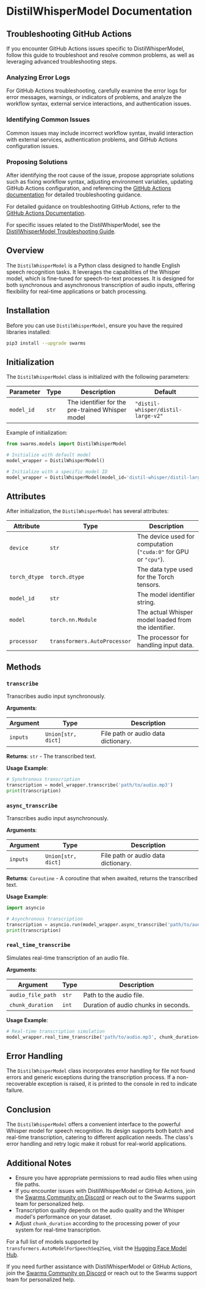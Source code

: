 # DistilWhisperModel Documentation

## Troubleshooting GitHub Actions
If you encounter GitHub Actions issues specific to DistilWhisperModel, follow this guide to troubleshoot and resolve common problems, as well as leveraging advanced troubleshooting steps.

### Analyzing Error Logs
For GitHub Actions troubleshooting, carefully examine the error logs for error messages, warnings, or indicators of problems, and analyze the workflow syntax, external service interactions, and authentication issues.

### Identifying Common Issues
Common issues may include incorrect workflow syntax, invalid interaction with external services, authentication problems, and GitHub Actions configuration issues.

### Proposing Solutions
After identifying the root cause of the issue, propose appropriate solutions such as fixing workflow syntax, adjusting environment variables, updating GitHub Actions configuration, and referencing the [GitHub Actions documentation](https://docs.github.com/en/actions) for detailed troubleshooting guidance.

For detailed guidance on troubleshooting GitHub Actions, refer to the [GitHub Actions Documentation](https://docs.github.com/en/actions).

For specific issues related to the DistilWhisperModel, see the [DistilWhisperModel Troubleshooting Guide](https://valid-url.com/distil-whisper-model-troubleshooting).

## Overview

The `DistilWhisperModel` is a Python class designed to handle English speech recognition tasks. It leverages the capabilities of the Whisper model, which is fine-tuned for speech-to-text processes. It is designed for both synchronous and asynchronous transcription of audio inputs, offering flexibility for real-time applications or batch processing.

## Installation

Before you can use `DistilWhisperModel`, ensure you have the required libraries installed:

```sh
pip3 install --upgrade swarms
```

## Initialization

The `DistilWhisperModel` class is initialized with the following parameters:

| Parameter | Type | Description | Default |
|-----------|------|-------------|---------|
| `model_id` | `str` | The identifier for the pre-trained Whisper model | `"distil-whisper/distil-large-v2"` |

Example of initialization:

```python
from swarms.models import DistilWhisperModel

# Initialize with default model
model_wrapper = DistilWhisperModel()

# Initialize with a specific model ID
model_wrapper = DistilWhisperModel(model_id='distil-whisper/distil-large-v2')
```

## Attributes

After initialization, the `DistilWhisperModel` has several attributes:

| Attribute | Type | Description |
|-----------|------|-------------|
| `device` | `str` | The device used for computation (`"cuda:0"` for GPU or `"cpu"`). |
| `torch_dtype` | `torch.dtype` | The data type used for the Torch tensors. |
| `model_id` | `str` | The model identifier string. |
| `model` | `torch.nn.Module` | The actual Whisper model loaded from the identifier. |
| `processor` | `transformers.AutoProcessor` | The processor for handling input data. |

## Methods

### `transcribe`

Transcribes audio input synchronously.

**Arguments**:

| Argument | Type | Description |
|----------|------|-------------|
| `inputs` | `Union[str, dict]` | File path or audio data dictionary. |

**Returns**: `str` - The transcribed text.

**Usage Example**:

```python
# Synchronous transcription
transcription = model_wrapper.transcribe('path/to/audio.mp3')
print(transcription)
```

### `async_transcribe`

Transcribes audio input asynchronously.

**Arguments**:

| Argument | Type | Description |
|----------|------|-------------|
| `inputs` | `Union[str, dict]` | File path or audio data dictionary. |

**Returns**: `Coroutine` - A coroutine that when awaited, returns the transcribed text.

**Usage Example**:

```python
import asyncio

# Asynchronous transcription
transcription = asyncio.run(model_wrapper.async_transcribe('path/to/audio.mp3'))
print(transcription)
```

### `real_time_transcribe`

Simulates real-time transcription of an audio file.

**Arguments**:

| Argument | Type | Description |
|----------|------|-------------|
| `audio_file_path` | `str` | Path to the audio file. |
| `chunk_duration` | `int` | Duration of audio chunks in seconds. |

**Usage Example**:

```python
# Real-time transcription simulation
model_wrapper.real_time_transcribe('path/to/audio.mp3', chunk_duration=5)
```

## Error Handling

The `DistilWhisperModel` class incorporates error handling for file not found errors and generic exceptions during the transcription process. If a non-recoverable exception is raised, it is printed to the console in red to indicate failure.

## Conclusion

The `DistilWhisperModel` offers a convenient interface to the powerful Whisper model for speech recognition. Its design supports both batch and real-time transcription, catering to different application needs. The class's error handling and retry logic make it robust for real-world applications.

## Additional Notes

- Ensure you have appropriate permissions to read audio files when using file paths.
- If you encounter issues with DistilWhisperModel or GitHub Actions, join the [Swarms Community on Discord](https://discord.gg/qUtxnK2NMf) or reach out to the Swarms support team for personalized help.
- Transcription quality depends on the audio quality and the Whisper model's performance on your dataset.
- Adjust `chunk_duration` according to the processing power of your system for real-time transcription.

For a full list of models supported by `transformers.AutoModelForSpeechSeq2Seq`, visit the [Hugging Face Model Hub](https://huggingface.co/models).

If you need further assistance with DistilWhisperModel or GitHub Actions, join the [Swarms Community on Discord](https://discord.gg/qUtxnK2NMf) or reach out to the Swarms support team for personalized help.
